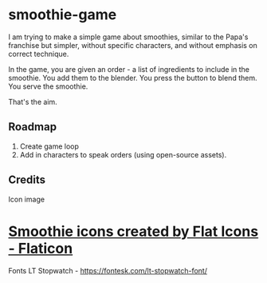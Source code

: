 # smoothie-game

I am trying to make a simple game about smoothies, similar to the Papa's franchise but simpler, without specific characters, and without emphasis on correct technique.

In the game, you are given an order - a list of ingredients to include in the smoothie. You add them to the blender. You press the button to blend them. You serve the smoothie. 

That's the aim.

## Roadmap

1. Create game loop
2. Add in characters to speak orders (using open-source assets). 

## Credits

Icon image
# <a href="https://www.flaticon.com/free-icons/smoothie" title="smoothie icons">Smoothie icons created by Flat Icons - Flaticon</a>

Fonts
LT Stopwatch - https://fontesk.com/lt-stopwatch-font/

